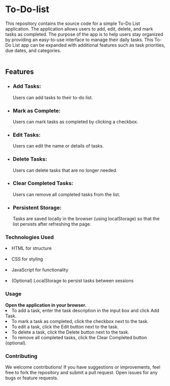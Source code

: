 # To-Do-list
This repository contains the source code for a simple To-Do List application. The application allows users to add, edit, delete, and mark tasks as completed. The purpose of the app is to help users stay organized by providing an easy-to-use interface to manage their daily tasks. This To-Do List app can be expanded with additional features such as task priorities, due dates, and categories.<br><br>
<h2>Features</h2>
<ul>
<li><h3>Add Tasks:</h3>  Users can add tasks to their to-do list.</li>
<li><h3>Mark as Complete:</h3>  Users can mark tasks as completed by clicking a checkbox.</li>
<li><h3>Edit Tasks:</h3>  Users can edit the name or details of tasks.</li>
<li><h3>Delete Tasks:</h3>  Users can delete tasks that are no longer needed.</li>
<li><h3>Clear Completed Tasks:</h3>  Users can remove all completed tasks from the list.</li>
<li><h3>Persistent Storage:</h3>  Tasks are saved locally in the browser (using localStorage) so that the list persists after refreshing the page.</li>
</ul>
<h3>Technologies Used</h3>
<li>HTML for structure</li><br>
<li>CSS for styling</li><br>
<li>JavaScript for functionality</li><br>
<li>(Optional) LocalStorage to persist tasks between sessions</li>
<h3>Usage</h3>
<strong>Open the application in your browser.</strong>
<li>To add a task, enter the task description in the input box and click Add Task.</li>
<li>To mark a task as completed, click the checkbox next to the task.</li>
<li>To edit a task, click the Edit button next to the task.</li>
<li>To delete a task, click the Delete button next to the task.</li>
<li>To remove all completed tasks, click the Clear Completed button (optional).</li>
<h3>Contributing</h3>
We welcome contributions! If you have suggestions or improvements, feel free to fork the repository and submit a pull request. Open issues for any bugs or feature requests.<br><br>